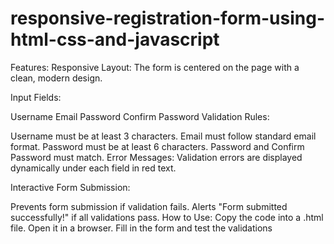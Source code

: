 # responsive-registration-form-using-html-css-and-javascript
Features:
Responsive Layout:
The form is centered on the page with a clean, modern design.

Input Fields:

Username
Email
Password
Confirm Password
Validation Rules:

Username must be at least 3 characters.
Email must follow standard email format.
Password must be at least 6 characters.
Password and Confirm Password must match.
Error Messages:
Validation errors are displayed dynamically under each field in red text.

Interactive Form Submission:

Prevents form submission if validation fails.
Alerts "Form submitted successfully!" if all validations pass.
How to Use:
Copy the code into a .html file.
Open it in a browser.
Fill in the form and test the validations
